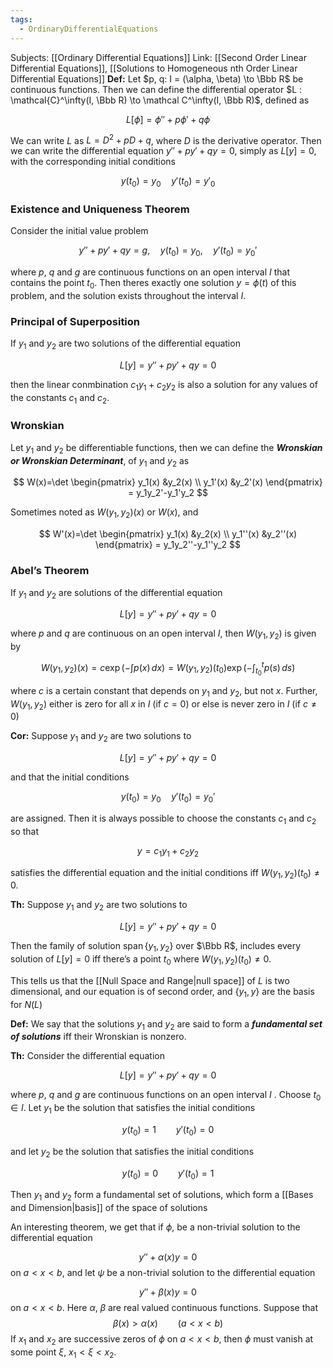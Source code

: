 ```yaml
---
tags:
  - OrdinaryDifferentialEquations
---
```

Subjects: [[Ordinary Differential Equations]]
Link: [[Second Order Linear Differential Equations]], [[Solutions to Homogeneous nth Order Linear Differential Equations]]
**********Def:********** Let $p, q: I = (\alpha, \beta) \to \Bbb R$ be continuous functions. Then we can define the differential operator $L : \mathcal{C}^\infty(I, \Bbb R) \to \mathcal C^\infty(I, \Bbb R)$, defined as

$$ L[\phi] = \phi''+p\phi' +q\phi $$

We can write $L$ as $L = D^2 +pD+q$, where $D$ is the derivative operator. Then we can write the differential equation $y'' +py'+qy =0$, simply as $L[y] = 0$, with the corresponding initial conditions

$$ y(t_0) = y_0 \quad y'(t_0) = y'_0 $$

### Existence and Uniqueness Theorem

Consider the initial value problem

$$ y'' +py'+qy =g, \quad y(t_0) = y_0, \quad y'(t_0) = y_0' $$

where $p$, $q$ and $g$ are continuous functions on an open interval $I$ that contains the point $t_0$. Then theres exactly one solution $y = \phi(t)$ of this problem, and the solution exists throughout the interval $I$.

### Principal of Superposition

If $y_1$ and $y_2$ are two solutions of the differential equation

$$ L[y] =y'' +py'+qy = 0 $$

then the linear conmbination $c_1y_1+c_2y_2$ is also a solution for any values of the constants $c_1$ and $c_2$.

### Wronskian

Let $y_1$ and $y_2$ be differentiable functions, then we can define the _********Wronskian or Wronskian Determinant********_, of $y_1$ and $y_2$ as

$$ W(x)=\det \begin{pmatrix} y_1(x) &y_2(x) \\ y_1'(x) &y_2'(x) \end{pmatrix} = y_1y_2'-y_1'y_2 $$

Sometimes noted as $W(y_1, y_2)(x)$ or $W(x)$, and

$$ W'(x)=\det \begin{pmatrix} y_1(x) &y_2(x) \\ y_1''(x) &y_2''(x) \end{pmatrix} = y_1y_2''-y_1''y_2 $$

### Abel’s Theorem

If $y_1$ and $y_2$ are solutions of the differential equation

$$ L[y] = y''+py'+qy=0 $$

where $p$ and $q$ are continuous on an open interval $I$, then $W(y_1, y_2)$ is given by

$$ W(y_1, y_2)(x) = c\exp\left(-\int p(x) \, dx\right) = W(y_1, y_2)(t_0) \exp\left(-\int_{t_0}^t p(s)\, ds\right) $$

where $c$ is a certain constant that depends on $y_1$ and $y_2$, but not $x$. Further, $W(y_1, y_2)$ either is zero for all $x$ in $I$ (if $c = 0$) or else is never zero in $I$ (if $c\ne 0$)

**********Cor:********** Suppose $y_1$ and $y_2$ are two solutions to

$$ L[y] = y''+py'+qy=0 $$

and that the initial conditions

$$ y(t_0) =y_0 \quad y'(t_0) = y_0' $$

are assigned. Then it is always possible to choose the constants $c_1$ and $c_2$ so that

$$ y = c_1 y_1+c_2y_2 $$

satisfies the differential equation and the initial conditions iff $W(y_1, y_2)(t_0) \ne 0$.

**********Th:********** Suppose $y_1$ and $y_2$ are two solutions to

$$ L[y] = y''+py'+qy=0 $$

Then the family of solution $\operatorname{span}\{y_1, y_2\}$ over $\Bbb R$, includes every solution of $L[y] = 0$ iff there’s a point $t_0$ where $W(y_1, y_2)(t_0) \ne 0$.

This tells us that the [[Null Space and Range|null space]] of $L$ is two dimensional, and our equation is of second order, and $\{y_1, y\}$ are the basis for $N(L)$

**********Def:********** We say that the solutions $y_1$ and $y_2$ are said to form a _****fundamental set of solutions****_ iff their Wronskian is nonzero.

********Th:******** Consider the differential equation

$$ L[y] = y''+py'+qy=0 $$

where $p$, $q$ and $g$ are continuous functions on an open interval $I$ . Choose $t_0 \in I$. Let $y_1$ be the solution that satisfies the initial conditions

$$ y(t_0) = 1\qquad y'(t_0) =0 $$

and let $y_2$ be the solution that satisfies the initial conditions

$$ y(t_0) = 0\qquad y'(t_0) =1 $$

Then $y_1$ and $y_2$ form a fundamental set of solutions, which form a [[Bases and Dimension|basis]] of the space of solutions

An interesting theorem, we get that if $\phi$, be a non-trivial solution to the differential equation 

$$
y'' + \alpha (x) y =0
$$
on $a< x< b$, and let $\psi$ be  a non-trivial solution to the differential equation 

$$
y'' + \beta(x)y =0
$$
on $a < x < b$. Here $\alpha$, $\beta$ are real valued continuous functions. Suppose that 
$$
\beta(x) > \alpha (x) \qquad (a < x< b)
$$
If $x_1$ and $x_2$ are successive zeros of $\phi$ on $a < x< b$, then $\phi$ must vanish at some point $\xi$, $x_1 < \xi <x_2$.
